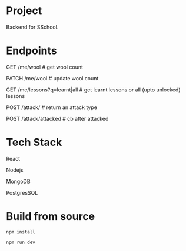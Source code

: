 # Project 
Backend for SSchool.

# Endpoints  

GET /me/wool  # get wool count

PATCH /me/wool  # update wool count

GET /me/lessons?q=learnt|all   # get learnt lessons or all (upto unlocked)  lessons 

POST /attack/   # return an attack type

POST /attack/attacked # cb after attacked

# Tech Stack 

React

Nodejs 

MongoDB 

PostgresSQL

# Build from source 

`npm install`

`npm run dev`
